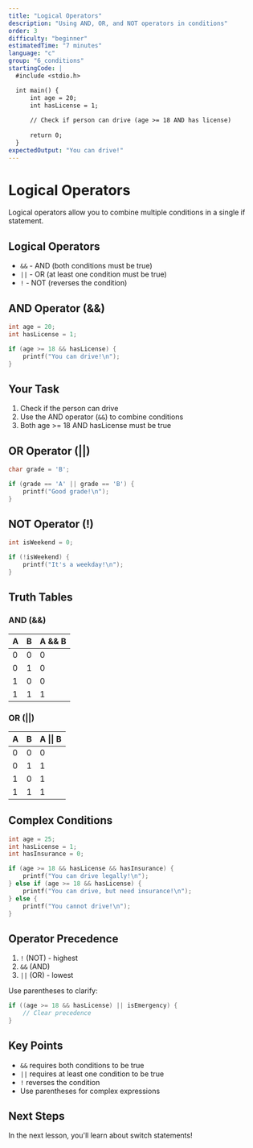 ```yaml
---
title: "Logical Operators"
description: "Using AND, OR, and NOT operators in conditions"
order: 3
difficulty: "beginner"
estimatedTime: "7 minutes"
language: "c"
group: "6_conditions"
startingCode: |
  #include <stdio.h>

  int main() {
      int age = 20;
      int hasLicense = 1;
      
      // Check if person can drive (age >= 18 AND has license)
      
      return 0;
  }
expectedOutput: "You can drive!"
---
```


# Logical Operators

Logical operators allow you to combine multiple conditions in a single if statement.

## Logical Operators

- `&&` - AND (both conditions must be true)
- `||` - OR (at least one condition must be true)
- `!` - NOT (reverses the condition)

## AND Operator (&&)

```c
int age = 20;
int hasLicense = 1;

if (age >= 18 && hasLicense) {
    printf("You can drive!\n");
}
```

## Your Task

1. Check if the person can drive
2. Use the AND operator (`&&`) to combine conditions
3. Both age >= 18 AND hasLicense must be true

## OR Operator (||)

```c
char grade = 'B';

if (grade == 'A' || grade == 'B') {
    printf("Good grade!\n");
}
```

## NOT Operator (!)

```c
int isWeekend = 0;

if (!isWeekend) {
    printf("It's a weekday!\n");
}
```

## Truth Tables

### AND (&&)

| A   | B   | A && B |
| --- | --- | ------ |
| 0   | 0   | 0      |
| 0   | 1   | 0      |
| 1   | 0   | 0      |
| 1   | 1   | 1      |

### OR (||)

| A   | B   | A \|\| B |
| --- | --- | -------- |
| 0   | 0   | 0        |
| 0   | 1   | 1        |
| 1   | 0   | 1        |
| 1   | 1   | 1        |

## Complex Conditions

```c
int age = 25;
int hasLicense = 1;
int hasInsurance = 0;

if (age >= 18 && hasLicense && hasInsurance) {
    printf("You can drive legally!\n");
} else if (age >= 18 && hasLicense) {
    printf("You can drive, but need insurance!\n");
} else {
    printf("You cannot drive!\n");
}
```

## Operator Precedence

1. `!` (NOT) - highest
2. `&&` (AND)
3. `||` (OR) - lowest

Use parentheses to clarify:

```c
if ((age >= 18 && hasLicense) || isEmergency) {
    // Clear precedence
}
```

## Key Points

- `&&` requires both conditions to be true
- `||` requires at least one condition to be true
- `!` reverses the condition
- Use parentheses for complex expressions

## Next Steps

In the next lesson, you'll learn about switch statements!
